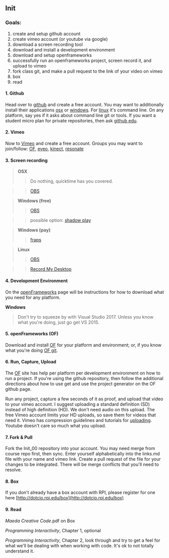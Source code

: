 ## Init

### Goals:

1. create and setup github account
2. create vimeo account (or youtube via google)
3. download a screen recording tool
4. download and install a development environment
5. download and setup openframeworks
6. successfully run an openframeworks project, screen record it, and upload to vimeo
7. fork class git, and make a pull request to the link of your video on vimeo
8. box
9. read


#### 1. Github
Head over to [github](https://github.com/) and create a free account. You may want to additionally install their applications [osx](http://mac.github.com) or [windows](http://windows.github.com). For [linux](https://help.github.com/articles/set-up-git#platform-linux) it's command line. On any platform, say yes if it asks about command line git or tools. If you want a student micro plan for private repositories, then ask [github edu](https://github.com/edu).

#### 2. Vimeo
Now to [Vimeo](https://vimeo.com/) and create a free account. Groups you may want to join/follow: [OF](https://vimeo.com/groups/openframeworks), [eyeo](https://vimeo.com/eyeofestival), [kinect](https://vimeo.com/groups/kinect), [resonate](https://vimeo.com/resonateio)

#### 3. Screen recording 
> __OSX__ 
>> Do nothing, quicktime has you covered. 

>> [OBS](https://obsproject.com)

> __Windows (free)__ 
>> [OBS](https://obsproject.com)

>> possible option: [shadow play](http://www.geforce.com/geforce-experience/shadowplay)

> __Windows (pay)__
>> [fraps](http://www.fraps.com)

> __Linux__
>> [OBS](https://obsproject.com)
 
>> [Record My Desktop](http://recordmydesktop.sourceforge.net/about.php)

#### 4. Development Environment
On the [openFrameworks](http://www.openframeworks.cc/download/) page will be instructions for how to download what you need for any platform. 

__Windows__ 
> Don't try to squeeze by with Visual Studio 2017. Unless you know what you're doing, just go get VS 2015. 


#### 5. openFrameworks (OF)
Download and install [OF](http://www.openframeworks.cc/download/) for your platform and environment; or, if you know what you're doing [OF git](https://github.com/openframeworks/openFrameworks).

#### 6. Run, Capture, Upload
The [OF](http://www.openframeworks.cc/download/) site has help per platform per development environment on how to run a project. If you're using the github repository, then follow the additional directions about how to use get and use the project generator on the OF github page.

Run any project, capture a few seconds of it as proof, and upload that video to your vimeo account. I suggest uploading a standard definition (SD) instead of high definition (HD). We don't need audio on this upload. The free Vimeo account limits your HD uploads, so save them for videos that need it. Vimeo has compression guidelines and tutorials for [uploading](https://vimeo.com/help/compression). Youtube doesn't care so much what you upload.

#### 7. Fork & Pull
Fork the Init_00 repository into your account. You may need merge from course repo first, then sync. Enter yourself alphabetically into the links.md file with your name and vimeo link. Create a pull request of the file for your changes to be integrated. There will be merge conflicts that you'll need to resolve. 

#### 8. Box
If you don't already have a box account with RPI, please register for one here [http://dotcio.rpi.edu/box](http://dotcio.rpi.edu/box)

#### 9. Read
_Maeda Creative Code_.pdf on Box

_Programming Interactivity_, Chapter 1, optional

_Programming Interactivity_, Chapter 2, look through and try to get a feel for what we'll be dealing with when working with code. It's ok to not totally understand it. 
